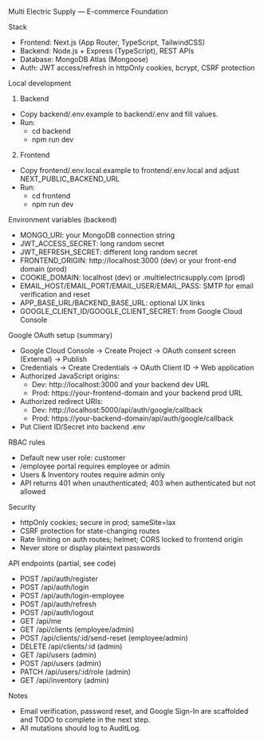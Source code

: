 Multi Electric Supply — E-commerce Foundation

Stack
- Frontend: Next.js (App Router, TypeScript, TailwindCSS)
- Backend: Node.js + Express (TypeScript), REST APIs
- Database: MongoDB Atlas (Mongoose)
- Auth: JWT access/refresh in httpOnly cookies, bcrypt, CSRF protection

Local development
1) Backend
- Copy backend/.env.example to backend/.env and fill values.
- Run:
  - cd backend
  - npm run dev

2) Frontend
- Copy frontend/.env.local.example to frontend/.env.local and adjust NEXT_PUBLIC_BACKEND_URL
- Run:
  - cd frontend
  - npm run dev

Environment variables (backend)
- MONGO_URI: your MongoDB connection string
- JWT_ACCESS_SECRET: long random secret
- JWT_REFRESH_SECRET: different long random secret
- FRONTEND_ORIGIN: http://localhost:3000 (dev) or your front-end domain (prod)
- COOKIE_DOMAIN: localhost (dev) or .multielectricsupply.com (prod)
- EMAIL_HOST/EMAIL_PORT/EMAIL_USER/EMAIL_PASS: SMTP for email verification and reset
- APP_BASE_URL/BACKEND_BASE_URL: optional UX links
- GOOGLE_CLIENT_ID/GOOGLE_CLIENT_SECRET: from Google Cloud Console

Google OAuth setup (summary)
- Google Cloud Console → Create Project → OAuth consent screen (External) → Publish
- Credentials → Create Credentials → OAuth Client ID → Web application
- Authorized JavaScript origins:
  - Dev: http://localhost:3000 and your backend dev URL
  - Prod: https://your-frontend-domain and your backend prod URL
- Authorized redirect URIs:
  - Dev: http://localhost:5000/api/auth/google/callback
  - Prod: https://your-backend-domain/api/auth/google/callback
- Put Client ID/Secret into backend .env

RBAC rules
- Default new user role: customer
- /employee portal requires employee or admin
- Users & Inventory routes require admin only
- API returns 401 when unauthenticated; 403 when authenticated but not allowed

Security
- httpOnly cookies; secure in prod; sameSite=lax
- CSRF protection for state-changing routes
- Rate limiting on auth routes; helmet; CORS locked to frontend origin
- Never store or display plaintext passwords

API endpoints (partial, see code)
- POST /api/auth/register
- POST /api/auth/login
- POST /api/auth/login-employee
- POST /api/auth/refresh
- POST /api/auth/logout
- GET /api/me
- GET /api/clients (employee/admin)
- POST /api/clients/:id/send-reset (employee/admin)
- DELETE /api/clients/:id (admin)
- GET /api/users (admin)
- POST /api/users (admin)
- PATCH /api/users/:id/role (admin)
- GET /api/inventory (admin)

Notes
- Email verification, password reset, and Google Sign-In are scaffolded and TODO to complete in the next step.
- All mutations should log to AuditLog.


